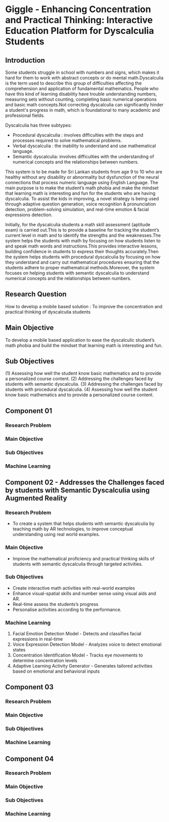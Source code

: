 # Giggle - Enhancing Concentration and Practical Thinking: Interactive Education Platform for Dyscalculia Students

## Introduction
Some students struggle in school with numbers and signs, which makes it hard for them to work with abstract concepts or do mental math.Dyscalculia is the term used to describe this group of difficulties affecting the comprehension and application of fundamental mathematics. People who have this kind of learning disability have trouble understanding numbers, measuring sets without counting, completing basic numerical operations and basic math concepts.Not correcting dyscalculia can significantly hinder a student's progress in math, which is foundational to many academic and professional fields.

Dyscalculia has three subtypes: 
- Procedural dyscalculia : involves difficulties with the steps and processes required to solve mathematical problems.
- Verbal dyscalculia : the inability to understand and use mathematical language.
- Semantic dyscalculia: involves difficulties with the understanding of numerical concepts and the relationships between numbers.

This system is to be made for Sri Lankan students from age 9 to 10 who are healthy without any disability or abnormality but dysfunction of the neural connections that process numeric language using English Language. The main purpose is to make the student’s math phobia and make the mindset that learning math is interesting and fun for the students who are having dyscalculia. To assist the kids in improving, a novel strategy is being used through adaptive question generation, voice recognition & pronunciation detection, problem-solving simulation, and real-time emotion & facial expressions detection.

Initially, for the dyscalculia students a math skill assessment (aptitude exam) is carried out.This is to provide a baseline for tracking the student’s current level in math and to identify the strengths and the weaknesses.The system helps the students with math by focusing on how students listen to and speak math words and instructions.This provides interactive lessons, building confidence in students to express their thoughts accurately.Then the system helps students with procedural dyscalculia by focusing on how they understand and carry out mathematical procedures ensuring that the students adhere to proper mathematical methods.Moreover, the system focuses on helping students with semantic dyscalculia to understand numerical concepts and the relationships between numbers.


## Research Question 
How to develop a mobile based solution : To improve the concentration and practical thinking of dyscalculia students 

## Main Objective
To develop a mobile based application to ease the dyscalculic student’s math phobia and build the mindset that learning math is interesting and fun. 

## Sub Objectives
(1) Assessing how well the student know basic mathematics and to provide a personalized course content.
(2) Addressing the challenges faced by students with semantic dyscalculia.
(3) Addressing the challenges faced by students with procedural dyscalculia.
(4) Assessing how well the student know basic mathematics and to provide a personalized course content.

## Component 01

### Research Problem
### Main Objective
### Sub Objectives
### Machine Learning

## Component 02 - Addresses the Challenges faced by students with Semantic Dyscalculia using Augmented Reality

### Research Problem
* To create a system that helps students with semantic dyscalculia by teaching math by AR technologies, to improve conceptual understanding using real world examples.

### Main Objective
* Improve the mathematical proficiency and practical thinking skills of students with semantic dyscalculia through targeted activities.

### Sub Objectives
* Create interactive math activities with real-world examples
* Enhance visual-spatial skills and number sense using visual aids and AR.
* Real-time assess the students’s progress 
* Personalise activities according to the performance.

### Machine Learning
1. Facial Emotion Detection Model - Detects and classifies facial expressions in real-time
2. Voice Expression Detection Model - Analyzes voice to detect emotional states
3. Concentration Identification Model - Tracks eye movements to determine concentration levels
4. Adaptive Learning Activity Generator - Generates tailored activities based on emotional and behavioral inputs

## Component 03

### Research Problem
### Main Objective
### Sub Objectives
### Machine Learning

## Component 04

### Research Problem
### Main Objective
### Sub Objectives
### Machine Learning
